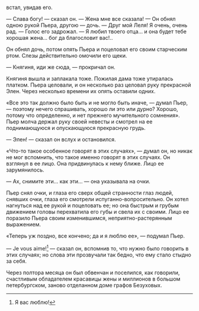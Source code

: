 встал, увидав его.

— Слава богу! — сказал он. — Жена мне все сказала! — Он обнял одною рукой Пьера, другою — дочь. — Друг мой Леля! Я очень, очень рад. — Голос его задрожал. — Я любил твоего отца… и она будет тебе хорошая жена… бог да благословит вас!..

Он обнял дочь, потом опять Пьера и поцеловал его своим старческим ртом. Слезы действительно омочили его щеки.

— Княгиня, иди же сюда, — прокричал он.

Княгиня вышла и заплакала тоже. Пожилая дама тоже утиралась платком. Пьера целовали, и он несколько раз целовал руку прекрасной Элен. Через несколько времени их опять оставили одних.

«Все это так должно было быть и не могло быть иначе, — думал Пьер, — поэтому нечего спрашивать, хорошо ли это или дурно? Хорошо, потому что определенно, и нет прежнего мучительного сомнения». Пьер молча держал руку своей невесты и смотрел на ее поднимающуюся и опускающуюся прекрасную грудь.

— Элен! — сказал он вслух и остановился.

«Что-то такое особенное говорят в этих случаях», — думал он, но никак не мог вспомнить, что такое именно говорят в этих случаях. Он взглянул в ее лицо. Она придвинулась к нему ближе. Лицо ее зарумянилось.

— Ах, снимите эти… как эти… — она указывала на очки.

Пьер снял очки, и глаза его сверх общей странности глаз людей, снявших очки, глаза его смотрели испуганно-вопросительно. Он хотел нагнуться над ее рукой и поцеловать ее; но она быстрым и грубым движением головы перехватила его губы и свела их с своими. Лицо ее поразило Пьера своим изменившимся, неприятно-растерянным выражением.

«Теперь уж поздно, все кончено; да и я люблю ее», — подумал Пьер.

— Je vous aime![^306] — сказал он, вспомнив то, что нужно было говорить в этих случаях; но слова эти прозвучали так бедно, что ему стало стыдно за себя.

Через полтора месяца он был обвенчан и поселился, как говорили, счастливым обладателем красавицы жены и миллионов в большом петербургском, заново отделанном доме графов Безуховых.

</div>

<div class="section">

[^306]: Я вас люблю!